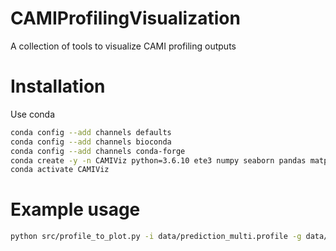 # CAMIProfilingVisualization
A collection of tools to visualize CAMI profiling outputs

# Installation
Use conda
```bash 
conda config --add channels defaults
conda config --add channels bioconda
conda config --add channels conda-forge
conda create -y -n CAMIViz python=3.6.10 ete3 numpy seaborn pandas matplotlib
conda activate CAMIViz
```

# Example usage
```bash
python src/profile_to_plot.py -i data/prediction_multi.profile -g data/ground_truth_multi.profile -b test -s sample_0 genus
```
